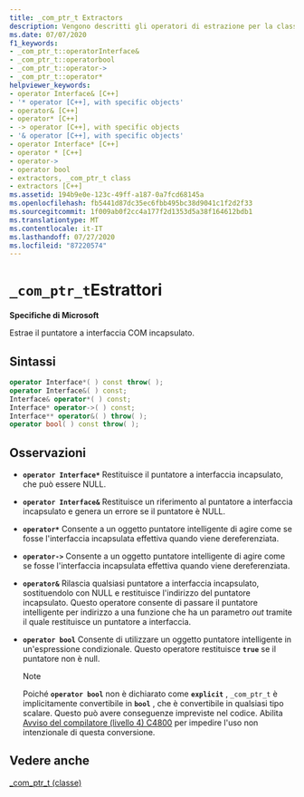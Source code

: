 ```yaml
---
title: _com_ptr_t Extractors
description: Vengono descritti gli operatori di estrazione per la classe _com_ptr_t.
ms.date: 07/07/2020
f1_keywords:
- _com_ptr_t::operatorInterface&
- _com_ptr_t::operatorbool
- _com_ptr_t::operator->
- _com_ptr_t::operator*
helpviewer_keywords:
- operator Interface& [C++]
- '* operator [C++], with specific objects'
- operator& [C++]
- operator* [C++]
- -> operator [C++], with specific objects
- '& operator [C++], with specific objects'
- operator Interface* [C++]
- operator * [C++]
- operator->
- operator bool
- extractors, _com_ptr_t class
- extractors [C++]
ms.assetid: 194b9e0e-123c-49ff-a187-0a7fcd68145a
ms.openlocfilehash: fb5441d87dc35ec6fbb495bc38d9041c1f2d2f33
ms.sourcegitcommit: 1f009ab0f2cc4a177f2d1353d5a38f164612bdb1
ms.translationtype: MT
ms.contentlocale: it-IT
ms.lasthandoff: 07/27/2020
ms.locfileid: "87220574"
---
```

# <a name="_com_ptr_t-extractors"></a>`_com_ptr_t`Estrattori

**Specifiche di Microsoft**

Estrae il puntatore a interfaccia COM incapsulato.

## <a name="syntax"></a>Sintassi

```c++
operator Interface*( ) const throw( );
operator Interface&( ) const;
Interface& operator*( ) const;
Interface* operator->( ) const;
Interface** operator&( ) throw( );
operator bool( ) const throw( );
```

## <a name="remarks"></a>Osservazioni

- **`operator Interface*`** Restituisce il puntatore a interfaccia incapsulato, che può essere NULL.

- **`operator Interface&`** Restituisce un riferimento al puntatore a interfaccia incapsulato e genera un errore se il puntatore è NULL.

- **`operator*`** Consente a un oggetto puntatore intelligente di agire come se fosse l'interfaccia incapsulata effettiva quando viene dereferenziata.

- **`operator->`** Consente a un oggetto puntatore intelligente di agire come se fosse l'interfaccia incapsulata effettiva quando viene dereferenziata.

- **`operator&`** Rilascia qualsiasi puntatore a interfaccia incapsulato, sostituendolo con NULL e restituisce l'indirizzo del puntatore incapsulato. Questo operatore consente di passare il puntatore intelligente per indirizzo a una funzione che ha un parametro *out* tramite il quale restituisce un puntatore a interfaccia.

- **`operator bool`** Consente di utilizzare un oggetto puntatore intelligente in un'espressione condizionale. Questo operatore restituisce **`true`** se il puntatore non è null.

  > [!NOTE]
  > Poiché **`operator bool`** non è dichiarato come **`explicit`** , `_com_ptr_t` è implicitamente convertibile in **`bool`** , che è convertibile in qualsiasi tipo scalare. Questo può avere conseguenze impreviste nel codice. Abilita [Avviso del compilatore (livello 4) C4800](../error-messages/compiler-warnings/compiler-warning-level-3-c4800.md) per impedire l'uso non intenzionale di questa conversione.

## <a name="see-also"></a>Vedere anche

[_com_ptr_t (classe)](../cpp/com-ptr-t-class.md)
